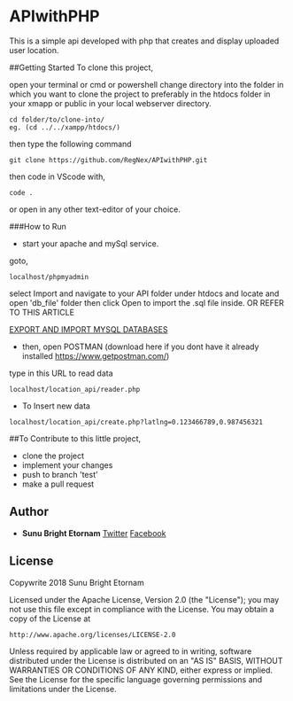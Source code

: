 # APIwithPHP
This is a simple api developed with php that creates and display uploaded user location.

##Getting Started
To clone this project,

open your terminal or cmd or powershell
change directory into the folder in which you want to clone the project to preferably in the htdocs folder in your xmapp or public in your local webserver directory.

```
cd folder/to/clone-into/  
eg. (cd ../../xampp/htdocs/)
```

then type the following command
```
git clone https://github.com/RegNex/APIwithPHP.git
```
then code in VScode with,
```
code .
```
or open in any other text-editor of your choice.

###How to Run
* start your apache and mySql service.

goto,
```
localhost/phpmyadmin
```
select Import and navigate to your API folder under htdocs and locate and open 'db_file' folder then click Open to import the .sql file inside. OR REFER TO THIS ARTICLE

[EXPORT AND IMPORT MYSQL DATABASES](https://mediatemple.net/community/products/dv/204403864/export-and-import-mysql-databases)

* then, open POSTMAN (download here if you dont have it already installed https://www.getpostman.com/)

type in this URL to read data
```
localhost/location_api/reader.php
```

* To Insert new data
```
localhost/location_api/create.php?latlng=0.123466789,0.987456321
```

##To Contribute to this little project,
* clone the project
* implement your changes
* push to branch 'test'
* make a pull request


## Author

* **Sunu Bright Etornam** 
[Twitter](https://twitter.com/_regnex)
[Facebook](https://www.facebook.com/RegNex)


## License

Copywrite 2018 Sunu Bright Etornam

Licensed under the Apache License, Version 2.0 (the "License");
you may not use this file except in compliance with the License.
You may obtain a copy of the License at

    http://www.apache.org/licenses/LICENSE-2.0

Unless required by applicable law or agreed to in writing, software
distributed under the License is distributed on an "AS IS" BASIS,
WITHOUT WARRANTIES OR CONDITIONS OF ANY KIND, either express or implied.
See the License for the specific language governing permissions and
limitations under the License.